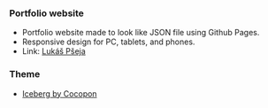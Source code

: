 ### Portfolio website
- Portfolio website made to look like JSON file using Github Pages.
- Responsive design for PC, tablets, and phones.
- Link: [Lukáš Pšeja](https://pseja.github.io/portfolio/)

### Theme
- [Iceberg by Cocopon](https://github.com/cocopon/iceberg.vim)
